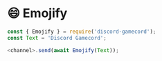 # 😄 Emojify 

```js
const { Emojify } = require('discord-gamecord');
const Text = 'Discord Gamecord';

<channel>.send(await Emojify(Text));
```